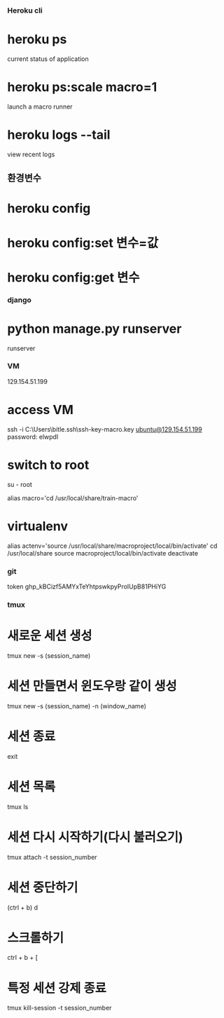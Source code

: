 ### Heroku cli

# heroku ps

current status of application

# heroku ps:scale macro=1

launch a macro runner

# heroku logs --tail

view recent logs

## 환경변수

# heroku config

# heroku config:set 변수=값

# heroku config:get 변수

### django

# python manage.py runserver

runserver

### VM

129.154.51.199

# access VM

ssh -i C:\Users\bitle\.ssh\ssh-key-macro.key ubuntu@129.154.51.199
password: elwpdl

# switch to root

su - root

alias macro='cd /usr/local/share/train-macro'

# virtualenv

alias actenv='source /usr/local/share/macroproject/local/bin/activate'
cd /usr/local/share
source macroproject/local/bin/activate
deactivate

### git

token
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

### tmux

# 새로운 세션 생성

tmux new -s (session_name)

# 세션 만들면서 윈도우랑 같이 생성

tmux new -s (session_name) -n (window_name)

# 세션 종료

exit

# 세션 목록

tmux ls

# 세션 다시 시작하기(다시 불러오기)

tmux attach -t session_number

# 세션 중단하기

(ctrl + b) d

# 스크롤하기

ctrl + b + [

# 특정 세션 강제 종료

tmux kill-session -t session_number
